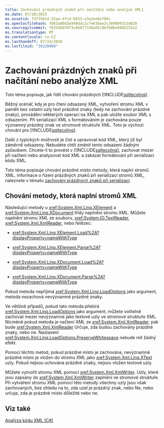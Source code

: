 ```yaml
---
title: Zachování prázdných znaků při načítání nebo analýze XML1
ms.date: 07/20/2015
ms.assetid: f3ff58c4-55aa-4fcd-b933-e3a2ee6e706c
ms.openlocfilehash: f863a80d3e949ddc2cfe630ae3c309009315d020
ms.sourcegitcommit: f6343b070f3c66877338a05c8bfb0be9985255e2
ms.translationtype: MT
ms.contentlocale: cs-CZ
ms.lasthandoff: 07/24/2018
ms.locfileid: "39220968"
---
```

# <a name="preserving-white-space-while-loading-or-parsing-xml"></a>Zachování prázdných znaků při načítání nebo analýze XML
Toto téma popisuje, jak řídit chování prázdných [!INCLUDE[sqltecxlinq](~/includes/sqltecxlinq-md.md)].  
  
 Běžný scénář, kdy je pro čtení odsazený XML, vytvoření stromu XML v paměti bez ostatní uzly text prázdné znaky (tedy ne zachování prázdné znaky), provádění některých operací na XML a pak uložte soubor XML s odsazením. Při serializaci XML s formátováním je zachována pouze významný prázdný znak ve stromové struktuře XML. Toto je výchozí chování pro [!INCLUDE[sqltecxlinq](~/includes/sqltecxlinq-md.md)].  
  
 Další z typických možností je číst a upravovat kód XML, který již byl záměrně odsazeny. Nebudete chtít změnit tento odsazení žádným způsobem. Chcete-li to provést v [!INCLUDE[sqltecxlinq](~/includes/sqltecxlinq-md.md)], zachovat mezer při načtení nebo analyzovat kód XML a zakázat formátování při serializaci kódu XML.  
  
 Toto téma popisuje chování prázdné místo metody, která naplní stromů XML. Informace o řízení prázdných znaků při serializaci stromů XML, naleznete v tématu [zachování prázdných znaků při serializaci](../../../../csharp/programming-guide/concepts/linq/preserving-white-space-while-serializing.md).  
  
## <a name="behavior-of-methods-that-populate-xml-trees"></a>Chování metody, která naplní stromů XML  
 Následující metody u <xref:System.Xml.Linq.XElement> a <xref:System.Xml.Linq.XDocument> třídy naplnění stromu XML. Můžete naplnění stromu XML ze souboru, <xref:System.IO.TextReader>, <xref:System.Xml.XmlReader>, nebo řetězec:  
  
-   <xref:System.Xml.Linq.XElement.Load%2A?displayProperty=nameWithType>  
  
-   <xref:System.Xml.Linq.XElement.Parse%2A?displayProperty=nameWithType>  
  
-   <xref:System.Xml.Linq.XDocument.Load%2A?displayProperty=nameWithType>  
  
-   <xref:System.Xml.Linq.XDocument.Parse%2A?displayProperty=nameWithType>  
  
 Pokud metoda nepřijímá <xref:System.Xml.Linq.LoadOptions> jako argument, metoda nezachová nevýznamné prázdné znaky.  
  
 Ve většině případů, pokud tato metoda přebírá <xref:System.Xml.Linq.LoadOptions> jako argument, můžete volitelně zachovat mezer nevýznamné jako textové uzly ve stromové struktuře XML. Nicméně pokud metoda je načtení XML ze <xref:System.Xml.XmlReader>, pak bude <xref:System.Xml.XmlReader> Určuje, zda budou zachovány prázdné znaky, nebo ne. Nastavení <xref:System.Xml.Linq.LoadOptions.PreserveWhitespace> nebude mít žádný efekt.  
  
 Pomocí těchto metod, pokud prázdné místo je zachována, nevýznamné prázdné místo je vložen do stromu XML jako <xref:System.Xml.Linq.XText> uzly. Pokud nejsou uchována prázdné znaky, nejsou vložen textové uzly.  
  
 Můžete vytvořit stromu XML pomocí <xref:System.Xml.XmlWriter>. Uzly, které jsou zapsány do <xref:System.Xml.XmlWriter> zaplnění ve stromové struktuře. Při vytváření stromu XML pomocí této metody všechny uzly jsou však zachovaných, bez ohledu na to, zda uzel je prázdný znak, nebo Ne, nebo určuje, zda je prázdné místo důležité nebo ne.  
  
## <a name="see-also"></a>Viz také  
 [Analýza kódu XML (C#)](../../../../csharp/programming-guide/concepts/linq/parsing-xml.md)
